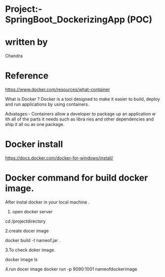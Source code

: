 # Project:- SpringBoot_DockerizingApp (POC)
# written by 
Chandra

# Reference
https://www.docker.com/resources/what-container


What is Docker ?
Docker is a tool designed to make it easier to build, deploy and run applications by using containers.

Advatages:-
Containers allow a developer to package up an application w ith all of the parts it needs such as libra ries and other dependencies and ship it all ou	as one package.

# Docker install
https://docs.docker.com/docker-for-windows/install/

# Docker command for build docker image.

After instal docker in your local machine .

1. open docker server 

  cd /projectdirectory

2.create docer image

docker build -t nameof.jar .

3.To check doker image.

docker image ls

4.run docer image
docker run -p 9090:1001 nameofdockerimage



